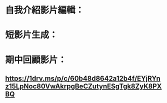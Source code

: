# 自我介紹影片編輯：
## 


# 短影片生成：
## 



# 期中回顧影片：
## https://1drv.ms/p/c/60b48d8642a12b4f/EYjRYnz15LpNoc80VwAkrpgBeCZutynESgTgk8ZyK8PXBQ


